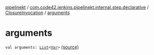[pipelinekt](../../index.md) / [com.code42.jenkins.pipelinekt.internal.step.declarative](../index.md) / [ClosureInvocation](index.md) / [arguments](./arguments.md)

# arguments

`val arguments: `[`List`](https://kotlinlang.org/api/latest/jvm/stdlib/kotlin.collections/-list/index.html)`<`[`Var`](../../com.code42.jenkins.pipelinekt.core.vars/-var/index.md)`>` [(source)](https://github.com/code42/pipelinekt/tree/master/internal/src/main/kotlin/com/code42/jenkins/pipelinekt/internal/step/declarative/ClosureInvocation.kt#L9)